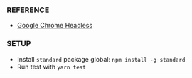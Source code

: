 ### REFERENCE
- [Google Chrome Headless](https://medium.com/@ariklevliber/real-world-website-scraping-and-cvs-exporting-using-the-new-headless-chromium-cea3e5611388)


### SETUP
- Install `standard` package global: `npm install -g standard`
- Run test with `yarn test`
